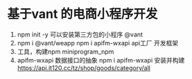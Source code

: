 #  基于vant 的电商小程序开发
  1. npm init -y
    可以安装第三方包的小程序  @vant
  2. npm i @vant/weapp
     npm i apifm-wxapi api工厂
      开发框架
  3. 工具，构建npm
     miniprogram_npm
  4. apifm-wxapi   数据接口的抽象
     npm i apifm-wxapi 安装并构建
     https://api.it120.cc/tz/shop/goods/category/all